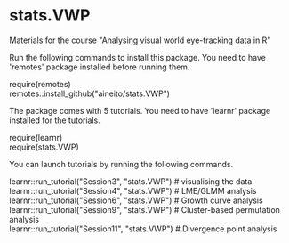 # stats.VWP

Materials for the course "Analysing visual world eye-tracking data in R"

Run the following commands to install this package. You need to have 'remotes' package installed before running them.  

require(remotes)  
remotes::install_github("aineito/stats.VWP")

The package comes with 5 tutorials. You need to have 'learnr' package installed for the tutorials.   

require(learnr)  
require(stats.VWP)

You can launch tutorials by running the following commands.  

learnr::run_tutorial("Session3", "stats.VWP") # visualising the data  
learnr::run_tutorial("Session4", "stats.VWP") # LME/GLMM analysis  
learnr::run_tutorial("Session6", "stats.VWP") # Growth curve analysis  
learnr::run_tutorial("Session9", "stats.VWP") # Cluster-based permutation analysis  
learnr::run_tutorial("Session11", "stats.VWP") # Divergence point analysis

